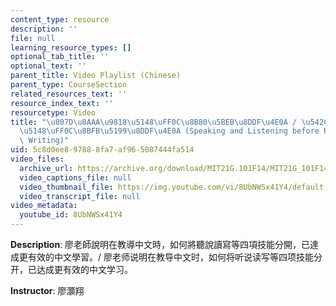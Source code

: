 ```yaml
---
content_type: resource
description: ''
file: null
learning_resource_types: []
optional_tab_title: ''
optional_text: ''
parent_title: Video Playlist (Chinese)
parent_type: CourseSection
related_resources_text: ''
resource_index_text: ''
resourcetype: Video
title: "\u807D\u8AAA\u9818\u5148\uFF0C\u8B80\u5BEB\u8DDF\u4E0A / \u542C\u8BF4\u9886\
  \u5148\uFF0C\u8BFB\u5199\u8DDF\u4E0A (Speaking and Listening before Reading and\
  \ Writing)"
uid: 5c8d0ee8-9788-8fa7-af96-5087444fa514
video_files:
  archive_url: https://archive.org/download/MIT21G.101F14/MIT21G_101F14_Listening_Chinese_300k.mp4
  video_captions_file: null
  video_thumbnail_file: https://img.youtube.com/vi/8UbNWSx41Y4/default.jpg
  video_transcript_file: null
video_metadata:
  youtube_id: 8UbNWSx41Y4
---
```


**Description**: 廖老師說明在教導中文時，如何將聽說讀寫等四項技能分開，已達成更有效的中文學習。/ 廖老师说明在教导中文时，如何将听说读写等四项技能分开，已达成更有效的中文学习。

**Instructor**: 廖灝翔